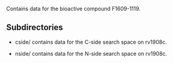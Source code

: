 Contains data for the bioactive compound F1609-1119.

## Subdirectories

- cside/ contains data for the C-side search space on rv1908c.

- nside/ contains data for the N-side search space on rv1908c.

